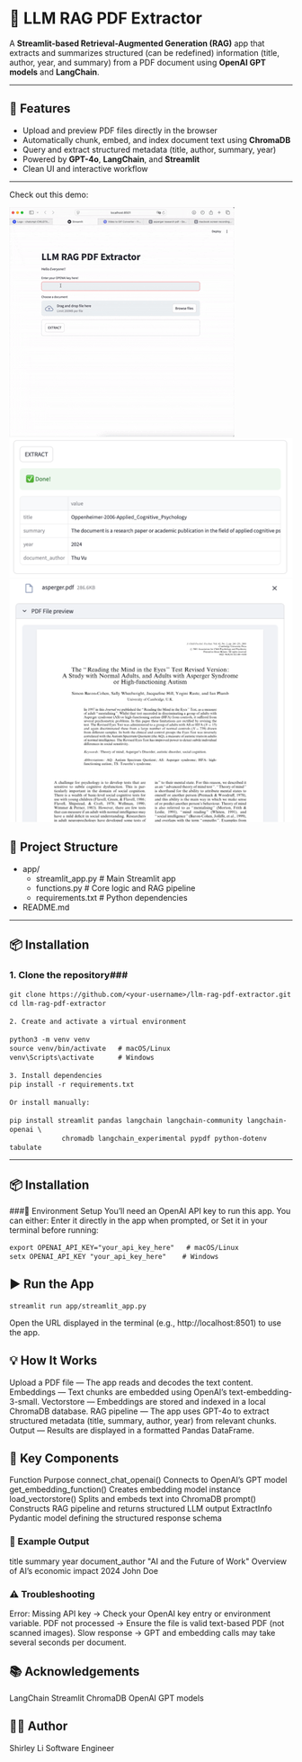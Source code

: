 # 🧠 LLM RAG PDF Extractor

A **Streamlit-based Retrieval-Augmented Generation (RAG)** app that extracts and summarizes structured (can be redefined) information (title, author, year, and summary) from a PDF document using **OpenAI GPT models** and **LangChain**.

---

## 🚀 Features

- Upload and preview PDF files directly in the browser  
- Automatically chunk, embed, and index document text using **ChromaDB**  
- Query and extract structured metadata (title, author, summary, year)  
- Powered by **GPT-4o**, **LangChain**, and **Streamlit**  
- Clean UI and interactive workflow  

---

Check out this demo:

![Demo GIF](data/demo.gif)
![Demo Image](data/response.png)
![Demo Image](data/pdflayout.png)

## 🧩 Project Structure
- app/
  - streamlit_app.py      # Main Streamlit app
  - functions.py          # Core logic and RAG pipeline
  - requirements.txt      # Python dependencies
- README.md

---

## 📦 Installation

### 1. Clone the repository###
```
git clone https://github.com/<your-username>/llm-rag-pdf-extractor.git
cd llm-rag-pdf-extractor

2. Create and activate a virtual environment

python3 -m venv venv
source venv/bin/activate   # macOS/Linux
venv\Scripts\activate      # Windows

3. Install dependencies
pip install -r requirements.txt

Or install manually:

pip install streamlit pandas langchain langchain-community langchain-openai \
             chromadb langchain_experimental pypdf python-dotenv tabulate
```
---
## 📦 Installation
###🔑 Environment Setup
You’ll need an OpenAI API key to run this app.
You can either:
Enter it directly in the app when prompted, or
Set it in your terminal before running:

```
export OPENAI_API_KEY="your_api_key_here"   # macOS/Linux
setx OPENAI_API_KEY "your_api_key_here"    # Windows
```

## ▶️ Run the App

```
streamlit run app/streamlit_app.py
```

Open the URL displayed in the terminal (e.g., http://localhost:8501) to use the app.

## 💡 How It Works
Upload a PDF file — The app reads and decodes the text content.
Embeddings — Text chunks are embedded using OpenAI’s text-embedding-3-small.
Vectorstore — Embeddings are stored and indexed in a local ChromaDB database.
RAG pipeline — The app uses GPT-4o to extract structured metadata (title, summary, author, year) from relevant chunks.
Output — Results are displayed in a formatted Pandas DataFrame.

## 🧠 Key Components
Function    Purpose
connect_chat_openai()    Connects to OpenAI’s GPT model
get_embedding_function()    Creates embedding model instance
load_vectorstore()    Splits and embeds text into ChromaDB
prompt()    Constructs RAG pipeline and returns structured LLM output
ExtractInfo    Pydantic model defining the structured response schema

### 🧾 Example Output
title    summary    year    document_author
"AI and the Future of Work"    Overview of AI’s economic impact    2024    John Doe

### ⚠️ Troubleshooting
Error: Missing API key → Check your OpenAI key entry or environment variable.
PDF not processed → Ensure the file is valid text-based PDF (not scanned images).
Slow response → GPT and embedding calls may take several seconds per document.
## 📚 Acknowledgements
LangChain
Streamlit
ChromaDB
OpenAI GPT models

## 🧑‍💻 Author
Shirley Li
Software Engineer
